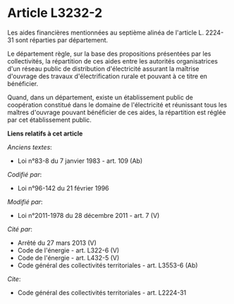 # Article L3232-2

Les aides financières mentionnées au septième alinéa de l'article L. 2224-31 sont réparties par département. 

Le département règle, sur la base des propositions présentées par les collectivités, la répartition de ces aides entre les
autorités organisatrices d'un réseau public de distribution d'électricité assurant la maîtrise d'ouvrage des travaux
d'électrification rurale et pouvant à ce titre en bénéficier. 

Quand, dans un département, existe un établissement public de coopération constitué dans le domaine de l'électricité et
réunissant tous les maîtres d'ouvrage pouvant bénéficier de ces aides, la répartition est réglée par cet établissement
public.

**Liens relatifs à cet article**

_Anciens textes_:

  - Loi n°83-8 du 7 janvier 1983 - art. 109 (Ab)

_Codifié par_:

  - Loi n°96-142 du 21 février 1996

_Modifié par_:

  - Loi n°2011-1978 du 28 décembre 2011 - art. 7 (V)

_Cité par_:

  - Arrêté du 27 mars 2013 (V)
  - Code de l'énergie - art. L322-6 (V)
  - Code de l'énergie - art. L432-5 (V)
  - Code général des collectivités territoriales - art. L3553-6 (Ab)

_Cite_:

  - Code général des collectivités territoriales - art. L2224-31
